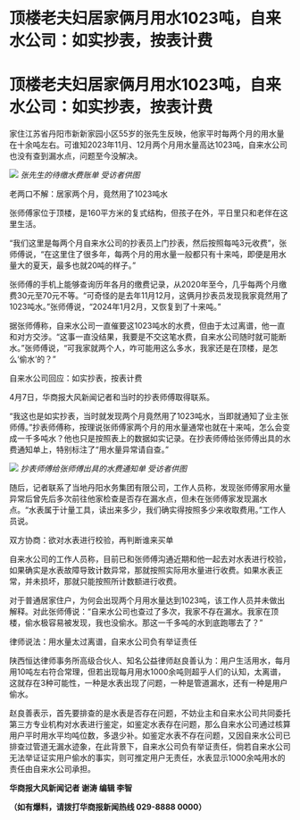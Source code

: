 # 顶楼老夫妇居家俩月用水1023吨，自来水公司：如实抄表，按表计费

# 顶楼老夫妇居家俩月用水1023吨，自来水公司：如实抄表，按表计费

家住江苏省丹阳市新新家园小区55岁的张先生反映，他家平时每两个月的用水量在十余吨左右。可谁知2023年11月、12月两个月用水量高达1023吨，自来水公司也没有查到漏水点，问题至今没解决。

![](https://inews.gtimg.com/om_bt/OuMPzOr07P4-k67bVy0yPQEDDdZ32X2kET-9WYUHheuwUAA/1000)
_张先生的待缴水费账单 受访者供图_

老两口不解：居家两个月，竟然用了1023吨水

张师傅家位于顶楼，是160平方米的复式结构，但孩子在外，平日里只和老伴在这里生活。

“我们这里是每两个月自来水公司的抄表员上门抄表，然后按照每吨3元收费”，张师傅说，“在这里住了很多年，每两个月的用水量一般都只有十来吨，即便是用水量大的夏天，最多也就20吨的样子。”

张师傅的手机上能够查询历年各月的缴费记录，从2020年至今，几乎每两个月缴费30元至70元不等。“可奇怪的是去年11月12月，这俩月抄表员发现我家竟然用了1023吨水。”张师傅说，“2024年1月2月，又恢复到了十来吨。”

据张师傅称，自来水公司一直催要这1023吨水的水费，但由于太过离谱，他一直和对方交涉。“这事一直没结果，我要是不交这笔水费，自来水公司随时就可能断水。”张师傅说，“可我家就两个人，咋可能用这么多水，我家还是在顶楼，是怎么‘偷水’的？”

自来水公司回应：如实抄表，按表计费

4月7日，华商报大风新闻记者和当时的抄表师傅取得联系。

“我这也是如实抄表，当时就发现两个月竟然用了1023吨水，当即就通知了业主张师傅。”抄表师傅称，按理说张师傅家两个月的用水量通常也就在十来吨，怎么会变成一千多吨水？他也只是按照表上的数据如实记录。在抄表师傅给张师傅出具的水费通知单上，特别标注了“用水量异常请自查。”

![](https://inews.gtimg.com/om_bt/Oq1YwBEFYntsd8JwMdwVUuLUp_zdT00IOa0ttm2a4ODfUAA/1000)
_抄表师傅给张师傅出具的水费通知单 受访者供图_

​随后，记者联系了当地丹阳水务集团有限公司，工作人员称，发现张师傅家用水量异常后曾先后多次前往他家检查是否存在漏水点，但未在张师傅家发现漏水点。“水表属于计量工具，读出来多少，我们确实得按照多少来收取费用。”工作人员说。

双方协商：欲对水表进行校验，再判断谁来买单

自来水公司的工作人员称，目前已和张师傅沟通近期和他一起去对水表进行校验，如果确实是水表故障导致计数异常，那就按照实际用水量进行收费。如果水表正常，并未损坏，那就只能按照所计数额进行收费。

对于普通居家住户，为何会出现两个月用水量达到1023吨，该工作人员并未做出解释。对此张师傅说：“自来水公司也查过了多次，我家不存在漏水。我家在顶楼，偷水极容易被发现，我也没偷水。那这一千多吨的水到底跑哪去了？”

律师说法：用水量太过离谱，自来水公司负有举证责任

陕西恒达律师事务所高级合伙人、知名公益律师赵良善认为：用户生活用水，每月用10吨左右符合常理，但若出现每月用水1000余吨则超乎人们的认知，太离谱，这就存在3种可能性，一种是水表出现了问题，一种是管道漏水，还有一种是用户偷水。

赵良善表示，首先要排查的是水表是否存在问题，不妨业主和自来水公司共同委托第三方专业机构对水表进行鉴定，如鉴定水表存在问题，那么自来水公司通过核算用户平时用水平均吨位数，多退少补。如鉴定水表不存在问题，又因自来水公司已排查过管道无漏水迹象，在此背景下，自来水公司负有举证责任，倘若自来水公司无法举证证实用户偷水的事实，则可推定用户无责任，水表显示1000余吨用水的责任由自来水公司承担。

**华商报大风新闻记者 谢涛 编辑 李智**

**（如有爆料，请拨打华商报新闻热线 029-8888 0000）**

